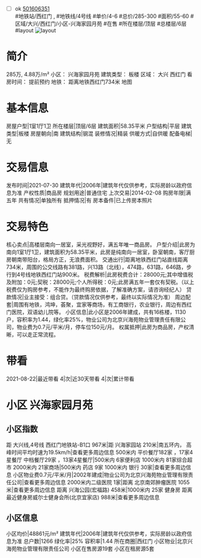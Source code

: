 - [ ] ok [501606351](https://bj.5i5j.com/ershoufang/501606351.html)  
 #地铁站/西红门 ,  #地铁线/4号线
#单价/4-6 #总价/285-300 #面积/55-60   #区域/大兴/西红门/小区-兴海家园月苑 #在售 #所在楼层/顶层 #总楼层/6层 #layout 
![layout](http://image2a.5i5j.com/bdir/layout/4f598ead77d44094a61a0b22913abde1.jpg_P5.jpg) 
# 简介 
 285万,  4.88万/m² 
小区： 兴海家园月苑
建筑类型： 板楼
区域： 大兴 西红门
看房时间： 提前预约
地铁： 距离地铁西红门734米 地图
# 基本信息 
 房屋户型|1室1厅1卫
所在楼层|顶层/6层
建筑面积|58.35平米
户型结构|平层
建筑类型|板楼
房屋朝向|南
建筑结构|钢混
装修情况|精装
供暖方式|自供暖
配备电梯|无
# 交易信息 
 发布时间|2021-07-30
建筑年代|2006年|建筑年代仅供参考，实际房龄以政府信息为准
产权性质|商品房
规划用途|普通住宅
上次交易|2014-02-08
购房年限|满五年
共有情况|单独所有
抵押情况|有
房本备件|已上传房本照片
# 交易特色 
 核心卖点|高楼层南向一居室，采光视野好，满五年唯一商品房。
户型介绍|此房为南向1室1厅1卫，建筑面积为58.35平米，此房是纯南向一居室，卧室朝南，客厅厨房朝南带阳台，格局方正，无浪费面积。
交通出行|距离地铁西红门站直线距离734米，周围的公交线路有381路，兴13路（北线），474路，631路，646路，步行到4号线地铁西红门站900米。
税费解析|此房税费合计：28000元;其中增值税及附加：0元;契税：28000元;个人所得税：0元;此房满五年一套仅有契税。（以上税费仅为购房参考，不能作为最终购房依据，了解准确方案，请咨询经纪人）
贷款情况|业主接受：组合贷。（贷款情况仅供参考，最终以实际情况为准）
周边配套|周围有地铁，鸿坤，荟聚，宜家等商场，有工商银行，农业银行，周边有西红门医院，双语幼儿院等。
小区信息|此小区是2006年建成，共有16栋楼，1130户，容积率为1.44，绿化率25%，物业公司为北京兴海苑物业管理责任有限公司，物业费为0.7元/平米/月，停车位150元/月。
权属抵押|此房为商品房，产权清晰，可以走正常流程。
# 带看 
 2021-08-22|最近带看	 4|次|近30天带看	 4|次|累计带看
# 小区 兴海家园月苑
## 小区指数 
 距 大兴线,4号线 西红门地铁站-B1口 967米|距 兴海家园站 210米|南五环内， 高峰时间平均时速为19.5km/h|查看更多周边信息
500米内 平价餐厅182家 ，17家4星餐厅
中档餐厅29家 ，13家4星餐厅|500米内 6家便利店
1000米内 81家综合超市
2000米内 21家商场|500米内 药店 9家
1000米内 银行 30家|查看更多周边信息
小区物业费0.7元/平米/月|2002年建成|物业公司为北京兴海苑物业管理有限责任公司|查看更多周边信息
2000米内二级医院 1家|距离 北京南郊肿瘤医院  1055米|查看更多周边信息
距离 兴海公园(宏福路) 458米|1000米内 25家 健身房
距离最近健身房威尔士健身会所(北京宜家店) 988米|查看更多周边信息
## 小区信息 
 小区均价|48861元/m²
建筑年代|2006年|建筑年代仅供参考，实际房龄以政府信息为准
总户数|1266
绿化率|25%
容积率|1.44
所在商圈|西红门
小区物业|北京兴海苑物业管理有限责任公司
小区在售房源19套
小区在租房源5套
